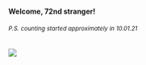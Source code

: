 #### Welcome, 72nd stranger!

###### <sup>P.S. counting started approximately in 10.01.21</sup>

<img src="https://kraftwerk28.pp.ua/vcnt.png"></img>
